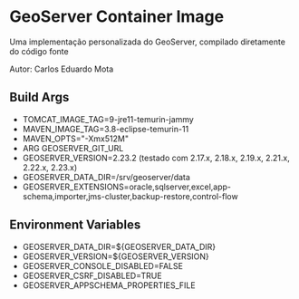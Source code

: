 # GeoServer Container Image

Uma implementação personalizada do GeoServer, compilado diretamente do código fonte

Autor: Carlos Eduardo Mota

## Build Args
- TOMCAT_IMAGE_TAG=9-jre11-temurin-jammy
- MAVEN_IMAGE_TAG=3.8-eclipse-temurin-11
- MAVEN_OPTS="-Xmx512M"
- ARG GEOSERVER_GIT_URL
- GEOSERVER_VERSION=2.23.2 (testado com 2.17.x, 2.18.x, 2.19.x, 2.21.x, 2.22.x, 2.23.x)
- GEOSERVER_DATA_DIR=/srv/geoserver/data
- GEOSERVER_EXTENSIONS=oracle,sqlserver,excel,app-schema,importer,jms-cluster,backup-restore,control-flow

## Environment Variables
- GEOSERVER_DATA_DIR=${GEOSERVER_DATA_DIR}
- GEOSERVER_VERSION=${GEOSERVER_VERSION}
- GEOSERVER_CONSOLE_DISABLED=FALSE
- GEOSERVER_CSRF_DISABLED=TRUE
- GEOSERVER_APPSCHEMA_PROPERTIES_FILE